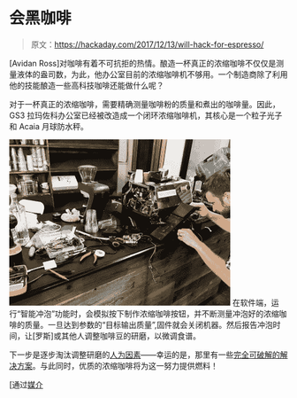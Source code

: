 # 会黑咖啡

> 原文：<https://hackaday.com/2017/12/13/will-hack-for-espresso/>

[Avidan Ross]对咖啡有着不可抗拒的热情。酿造一杯真正的浓缩咖啡不仅仅是测量液体的盎司数，为此，他办公室目前的浓缩咖啡机不够用。一个制造商除了利用他的技能酿造一些高科技咖啡还能做什么呢？

对于一杯真正的浓缩咖啡，需要精确测量咖啡粉的质量和煮出的咖啡量。因此，GS3 拉玛佐科办公室已经被改造成一个闭环浓缩咖啡机，其核心是一个粒子光子和 Acaia 月球防水秤。

[![](img/0d159a312eb55ba41f8fc34303552cda.png)](https://hackaday.com/wp-content/uploads/2017/12/1-boix1wigljszqutax6tckq.jpeg) 在软件端，运行“智能冲泡”功能时，会模拟按下制作浓缩咖啡按钮，并不断测量冲泡好的浓缩咖啡的质量。一旦达到参数的“目标输出质量”,固件就会关闭机器。然后报告冲泡时间，让[罗斯]或其他人调整咖啡豆的研磨，以微调食谱。

下一步是逐步淘汰调整研磨的[人为因素](https://hackaday.com/2017/01/06/alexa-robot-coffee-maker-brews-coffee-speaks-for-itself/)——幸运的是，那里有一些[完全可破解的解决方案](https://hackaday.com/2017/09/07/a-3d-printed-coffee-grinder/)。与此同时，优质的浓缩咖啡将为这一努力提供燃料！

[通过[媒介](https://medium.com/)